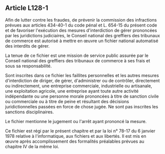 Article L128-1
----
Afin de lutter contre les fraudes, de prévenir la commission des infractions
prévues aux articles 434-40-1 du code pénal et L. 654-15 du présent code et de
favoriser l'exécution des mesures d'interdiction de gérer prononcées par les
juridictions judiciaires, le Conseil national des greffiers des tribunaux de
commerce est autorisé à mettre en œuvre un fichier national automatisé des
interdits de gérer.

La tenue de ce fichier est une mission de service public assurée par le Conseil
national des greffiers des tribunaux de commerce à ses frais et sous sa
responsabilité.

Sont inscrites dans ce fichier les faillites personnelles et les autres mesures
d'interdiction de diriger, de gérer, d'administrer ou de contrôler, directement
ou indirectement, une entreprise commerciale, industrielle ou artisanale, une
exploitation agricole, une entreprise ayant toute autre activité indépendante ou
une personne morale prononcées à titre de sanction civile ou commerciale ou à
titre de peine et résultant des décisions juridictionnelles passées en force de
chose jugée. Ne sont pas inscrites les sanctions disciplinaires.

Le fichier mentionne le jugement ou l'arrêt ayant prononcé la mesure.

Ce fichier est régi par le présent chapitre et par la loi n° 78-17 du 6 janvier
1978 relative à l'informatique, aux fichiers et aux libertés. Il est mis en
œuvre après accomplissement des formalités préalables prévues au chapitre IV de
la même loi.
